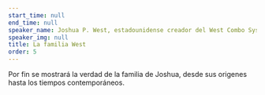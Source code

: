 ```yaml
---
start_time: null
end_time: null
speaker_name: Joshua P. West, estadounidense creador del West Combo System
speaker_img: null
title: La familia West
order: 5
---
```


Por fin se mostrará la verdad de la familia de Joshua, desde sus origenes hasta los tiempos contemporáneos.